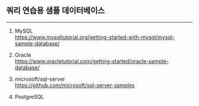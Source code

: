 ## 쿼리 연습용 샘플 데이터베이스
<hr>

1. MySQL  
https://www.mysqltutorial.org/getting-started-with-mysql/mysql-sample-database/

2. Oracle  
https://www.oracletutorial.com/getting-started/oracle-sample-database/

3. microsoft/sql-server  
https://github.com/microsoft/sql-server-samples

4. PostgreSQL